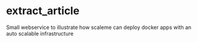 # extract_article

Small webservice to illustrate how scaleme can deploy docker apps with an auto scalable infrastructure